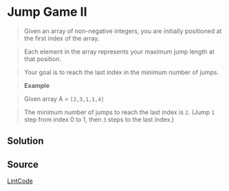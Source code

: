 # Jump Game II

> Given an array of non-negative integers, you are initially positioned at the first index of the array.

> Each element in the array represents your maximum jump length at that position.

> Your goal is to reach the last index in the minimum number of jumps.

> __Example__

> Given array A = `[2,3,1,1,4]`

> The minimum number of jumps to reach the last index is `2`. (Jump `1` step from index 0 to 1, then `3` steps to the last index.)


## Solution



## Source

[LintCode](http://www.lintcode.com/en/problem/jump-game-ii/)